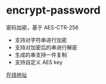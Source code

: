 # encrypt-password

密码加密，基于 AES-CTR-256

- 支持对字符串进行加密
- 支持对加密后的串进行解密
- 生成的串支持一件复制
- 支持自定义 AES key

[在线地址](https://itboos.github.io/project/encrypt-password/)